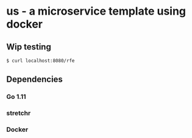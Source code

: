 # us - a microservice template using docker

## Wip testing
```
$ curl localhost:8080/rfe
```

## Dependencies

### Go 1.11

### stretchr

### Docker
